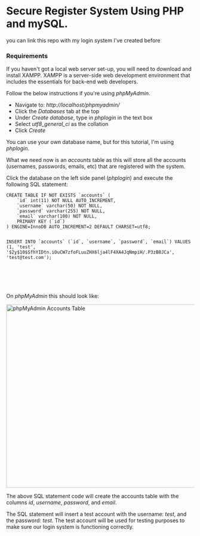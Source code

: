 <h1>Secure Register System Using PHP and mySQL.</h1>

<p>you can link this repo with my login system I've created before</p>

<h3>Requirements</h3>

If you haven't got a local web server set-up, you will need to download and install XAMPP. XAMPP is a server-side web development environment that includes the essentials for back-end web developers.

<p>Follow the below instructions if you're using <i>phpMyAdmin</i>.</p>

<ul>
<link rel="stylesheet" type="text/css" href="readme.css">
<li>Navigate to: <i>http://localhost/phpmyadmin/</i></li>
<li>Click the <i>Databases</i> tab at the top</li>
<li>Under <i>Create database</i>, type in <i>phplogin</i> in the text box</li>
<li>Select <i>utf8_general_ci</i> as the collation</li>
<li>Click <i>Create</i></li>
</ul>
<p>You can use your own database name, but for this tutorial, I'm using <i>phplogin</i>.</p>
<p>What we need now is an <i>accounts</i> table as this will store all the accounts (usernames, passwords, emails, etc) that are registered with the system.</p>
<p>Click the database on the left side panel (<i>phplogin</i>) and execute the following SQL statement:</p>
<div class="code-header">
</div>
<pre>
<code class="language-sql">CREATE TABLE IF NOT EXISTS `accounts` (
	`id` int(11) NOT NULL AUTO_INCREMENT,
  	`username` varchar(50) NOT NULL,
  	`password` varchar(255) NOT NULL,
  	`email` varchar(100) NOT NULL,
    PRIMARY KEY (`id`)
) ENGINE=InnoDB AUTO_INCREMENT=2 DEFAULT CHARSET=utf8;

<p>INSERT INTO `accounts` (`id`, `username`, `password`, `email`) VALUES (1, &#039;test&#039;, &#039;$2y$10$SfhYIDtn.iOuCW7zfoFLuuZHX6lja4lF4XA4JqNmpiH/.P3zB8JCa&#039;, &#039;test@test.com&#039;);</p>
</code>
</pre>
<br>
<p>On <i>phpMyAdmin</i> this should look like:</p>
<div class="browser">

<img width="750" height="489" alt="phpMyAdmin Accounts Table" src="https://codeshack.io/web/img/phplogin/phpmyadmin-accounts-table.png" onerror="this.onerror=null;pagespeed.lazyLoadImages.loadIfVisibleAndMaybeBeacon(this);">
</div>

<p>The above SQL statement code will create the accounts table with the columns <i class="hl">id</i>, <i class="hl">username</i>, <i class="hl">password</i>, and <i class="hl">email</i>.</p>

<p>The SQL statement will insert a test account with the username: <i class="hl">test</i>, and the password: <i class="hl">test</i>. The test account will be used for testing purposes to make sure our login system is functioning correctly.</p>
